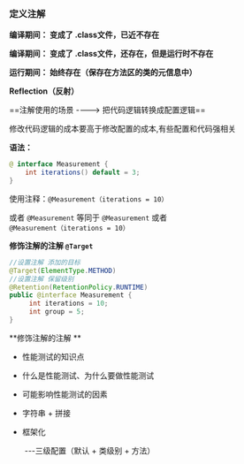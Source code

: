 ### 定义注解

**编译期间：     变成了  .class文件，已近不存在**

**编译期间：     变成了 .class文件，还存在，但是运行时不存在**

**运行期间：     始终存在（保存在方法区的类的元信息中）**

**Reflection（反射）**

==注解使用的场景   ----> 把代码逻辑转换成配置逻辑==

修改代码逻辑的成本要高于修改配置的成本,有些配置和代码强相关	

**语法：**

```java
@ interface Measurement {
    int iterations() default = 3;
}
```

使用注释：`@Measurement（iterations = 10）` 

或者 `@Measurement` 等同于 `@Measurement` 或者 `@Measurement（iterations = 10）`

**修饰注解的注解  `@Target`**

```java
//设置注解 添加的目标
@Target(ElementType.METHOD)
//设置注解 保留级别
@Retention(RetentionPolicy.RUNTIME)
public @interface Measurement {
     int iterations = 10;
     int group = 5;
}
```

**修饰注解的注解  **

- 性能测试的知识点

- 什么是性能测试、为什么要做性能测试

- 可能影响性能测试的因素

- 字符串 + 拼接

- 框架化  

  ​    ---三级配置（默认 + 类级别 + 方法）

